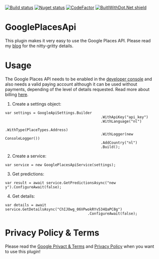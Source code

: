 [![Build status](https://ci.appveyor.com/api/projects/status/o8vur836rgftafau/branch/master?svg=true)](https://ci.appveyor.com/project/jacobduijzer/googleplacesapi-exe2x/branch/master) [![Nuget status](https://buildstats.info/nuget/GooglePlacesApi?includePreReleases=true)](https://www.nuget.org/packages/GooglePlacesApi/) [![CodeFactor](https://www.codefactor.io/repository/github/jacobduijzer/googleplacesapi/badge)](https://www.codefactor.io/repository/github/jacobduijzer/googleplacesapi) [![BuitlWithDot.Net shield](https://builtwithdot.net/project/82/googleplacesapi/badge)](https://builtwithdot.net/project/82/googleplacesapi)

# GooglePlacesApi

This plugin makes it very easy to use the Google Places API. Please read my [blog](https://blog.duijzer.com/posts/google-places-api/) for the nitty-gritty details.

# Usage

The Google Places API needs to be enabled in the [developer console](https://console.cloud.google.com/) and also needs a valid paying account although it can be used without payments, depending of the level of details requested. Read more about billing [here](https://developers.google.com/places/web-service/usage-and-billing). 


1. Create a settings object:

```
var settings = GoogleApiSettings.Builder
                                            .WithApiKey("api_key")
                                            .WithLanguage("nl")
                                            .WithType(PlaceTypes.Address)
                                            .WithLogger(new ConsoleLogger())
                                            .AddCountry("nl")
                                            .Build();
```

2. Create a service:

```
var service = new GooglePlacesApiService(settings);
```

3. Get predictions:

```
var result = await service.GetPredictionsAsync("new y").ConfigureAwait(false);
```

4. Get details:

```
var details = await service.GetDetailsAsync("ChIJOwg_06VPwokRYv534QaPC8g")
                                      .ConfigureAwait(false);
```

# Privacy Policy & Terms

Please read the [Google Privact & Terms](https://policies.google.com/terms?hl=en) and [Privacy Policy](https://policies.google.com/privacy) when you want to use this plugin!
